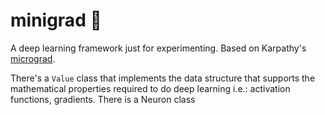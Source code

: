 # minigrad &#x1F92B;

A deep learning framework just for experimenting. Based on Karpathy's [micrograd](https://github.com/karpathy/micrograd).

There's a `Value` class that implements the data structure that supports the mathematical properties required to do deep learning i.e.: activation functions, gradients.
There is a Neuron class
